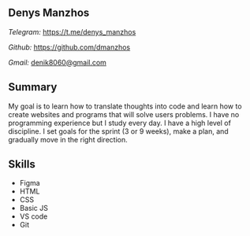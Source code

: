 Denys Manzhos
---

_Telegram:_ https://t.me/denys_manzhos

_Github:_ https://github.com/dmanzhos

_Gmail:_ denik8060@gmail.com

Summary
---

My goal is to learn how to translate thoughts into code and learn how to create websites and programs that will solve users problems. I have no programming experience but I study every day. I have a high level of discipline. I set goals for the sprint (3 or 9 weeks), make a plan, and gradually move in the right direction.

Skills
---

- Figma
- HTML
- CSS
- Basic JS
- VS code
- Git

